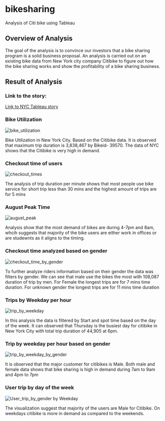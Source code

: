 # bikesharing
Analysis of Citi bike using Tableau

## Overview of Analysis

The goal of the analysis is to convince our investors that a bike sharing program is a solid business proposal. An analysis is carried out on an existing bike data from New York city company Citibike to figure out how the bike sharing works and show the profitability of a bike sharing business.

## Result of Analysis

### Link to the story: 
[Link to NYC Tableau story](https://public.tableau.com/app/profile/akanksha.lamba/viz/NYCCitibikeAnalysis_16704632563000/NYCCitibikeAnalysis)

### Bike Utilization

![bike_utilization](https://user-images.githubusercontent.com/111251560/206340190-61956d72-9c24-4679-b974-06074c12a036.png)

Bike Utilization in New York City. Based on the Citibike data. It is observed that maximum trip duration is 3,838,467 by Bikeid- 39570. The data of NYC shows that the Citibike is very high in demand. 

### Checkout time of users

![checkout_times](https://user-images.githubusercontent.com/111251560/206341349-cc9d55db-967b-4c4a-a21e-f4e975ad5c12.png)

The analysis of trip duration per minute shows that most people use bike service for short trip less than 30 mins and the highest amount of trips are for 5 mins

### August Peak Time

![august_peak](https://user-images.githubusercontent.com/111251560/206341334-55196257-43de-430c-aaed-718993171394.png)

Analysis show that the most demand of bikes are during 4-7pm and 8am, whcih suggests that majority of the bike users are either work in offices or are studewnts as it aligns to the timing. 

### Checkout time analyzed based on gender

![checkout_time_by_gender](https://user-images.githubusercontent.com/111251560/206341681-04bb745b-2bff-4f63-947c-3e8755eb6cec.png)

To further analyze riders information based on their gender the data was filters by gender. We can see that male use the bikes the most with 108,087 duration of trip by men. For Female the longest trips are for 7 mins time duration. For unknown gender the longest trips are for 11 mins time duration

### Trips by Weekday per hour

![trip_by_weekday](https://user-images.githubusercontent.com/111251560/206342718-08e562d5-db7d-4da0-b7f8-c1e059bcf455.png)

In this analysis the data is filtered by Start and spot time based on the day of the week. It can observed that Thursday is the busiest day for citibike in New York City with total trip duration of 44,905 at 6pm. 

### Trip by weekday per hour based on gender

![trip_by_weekday_by_gender](https://user-images.githubusercontent.com/111251560/206343692-ecfdc9a0-84c9-448e-b0ad-204046fc14b8.png)

It is observed that the major customer for citibikes is Male. Both male and female data shows that bike sharing is high in demand during 7am to 9am and 4pm to 7pm

### User trip by day of the week

![User_trip_by_gender by Weekday](https://user-images.githubusercontent.com/111251560/206344746-2b5e7c8a-6c01-4b89-a894-8e7ff6e237f0.png)

The visualization suggest that majority of the users are Male for Citibike. On weekdays citibike is more in demand as compared to the weekends.

